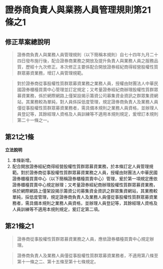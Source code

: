 # 證券商負責人與業務人員管理規則第21條之1

## 修正草案總說明

> 證券商負責人與業務人員管理規則（以下簡稱本規則）自七十四年九月二十四日發布施行後，配合證券商業務之開放及提升負責人與業務人員之服務品質，歷經十九次修正。本次修正主要係配合開放證券經紀商得經營股權性質群眾募資業務，增訂人員管理規範。

> 對於證券商從事股權性質群眾募資業務之業務人員，授權由財團法人中華民國證券櫃檯買賣中心管理並訂定規定；又考量證券經紀商辦理股權性質群眾募資業務，係於網際網路上僅架設揭示籌資公司募集資金資訊之群眾集資網站，其業務較為單純，對人員係採低度管理，規定證券商負責人及業務人員僅從事股權性質群眾募資業務者，需具備本規則之業務人員資格，並辦理人員登記等，其餘經理人資格及人員訓練等不適用本規則規定，爰增訂本規則第二十一條之一。

## 第21之1條


**立法說明**

1. 本條新增。
2. 配合開放證券經紀商得經營股權性質群眾募資業務，於本條訂定人員管理規範。對於證券商從事股權性質群眾募資業務之人員，授權由財團法人中華民國證券櫃檯買賣中心（以下簡稱證券櫃檯買賣中心）管理，爰於第一項規定應依證券櫃檯買賣中心規定辦理；又考量證券經紀商辦理股權性質群眾募資業務，係於網際網路上僅架設揭示籌資公司募集資金資訊之群眾集資網站，其業務較單純，採低度管理，規定證券商負責人及業務人員僅從事股權性質群眾募資業務者，需具備本規則之業務人員資格，並辦理人員登記等，其餘經理人資格及人員訓練等不適用本規則規定，爰訂定第二項。

## 第21條之1

> 證券商從事股權性質群眾募資業務之人員，應依證券櫃檯買賣中心規定辦理。

> 證券商負責人及業務人員僅從事股權性質群眾募資業務者，不適用第八條至第十一條之二、第十五條至第十七條規定。

